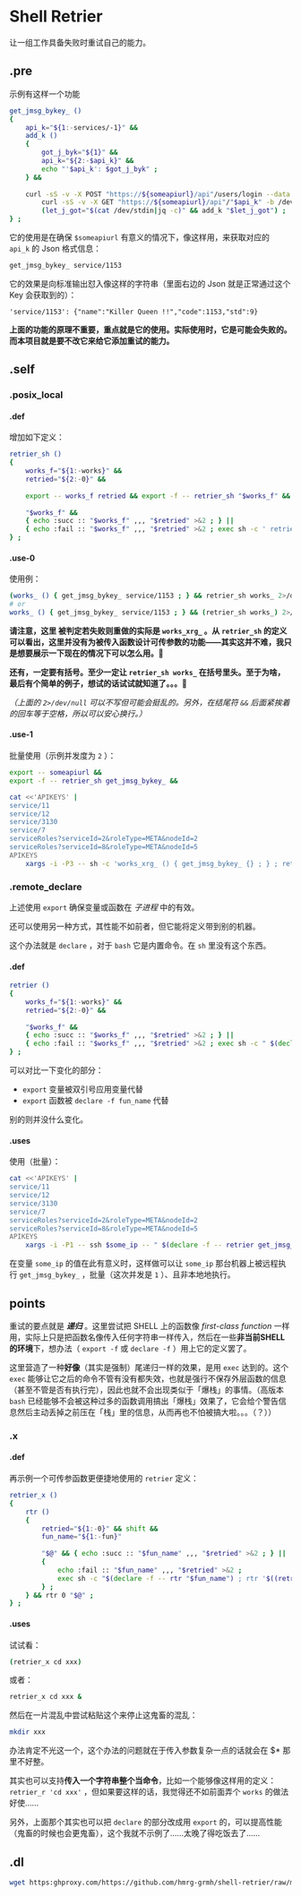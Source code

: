 # Shell Retrier

让一组工作具备失败时重试自己的能力。

## .pre

示例有这样一个功能

~~~ sh
get_jmsg_bykey_ ()
{
    api_k="${1:-services/-1}" &&
    add_k ()
    {
        got_j_byk="${1}" &&
        api_k="${2:-$api_k}" &&
        echo "'$api_k': $got_j_byk" ;
    } &&
    
    curl -sS -v -X POST "https://${someapiurl}/api"/users/login --data '{"userName": "foo", "userPassword": "bar"}' -c /dev/stdout |
        curl -sS -v -X GET "https://${someapiurl}/api"/"$api_k" -b /dev/stdin |
        (let_j_got="$(cat /dev/stdin|jq -c)" && add_k "$let_j_got") ;
} ;
~~~

它的使用是在确保 `$someapiurl` 有意义的情况下，像这样用，来获取对应的 `api_k` 的 Json 格式信息：

~~~ sh
get_jmsg_bykey_ service/1153
~~~

它的效果是向标准输出怼入像这样的字符串（里面右边的 Json 就是正常通过这个 Key 会获取到的）：

~~~~
'service/1153': {"name":"Killer Queen !!","code":1153,"std":9}
~~~~

**上面的功能的原理不重要，重点就是它的使用。实际使用时，它是可能会失败的。而本项目就是要不改它来给它添加重试的能力。**

## .self

### .posix_local

#### .def

增加如下定义：

~~~~ sh
retrier_sh ()
{
    works_f="${1:-works}" &&
    retried="${2:-0}" &&
    
    export -- works_f retried && export -f -- retrier_sh "$works_f" &&
    
    "$works_f" &&
    { echo :succ :: "$works_f" ,,, "$retried" >&2 ; } ||
    { echo :fail :: "$works_f" ,,, "$retried" >&2 ; exec sh -c ' retrier_sh "$works_f" "$((retried+1))" ' ; } ;
} ;
~~~~

#### .use-0

使用例：

~~~ sh
(works_ () { get_jmsg_bykey_ service/1153 ; } && retrier_sh works_ 2>/dev/null)
# or
works_ () { get_jmsg_bykey_ service/1153 ; } && (retrier_sh works_) 2>/dev/null
~~~

**请注意，这里 被判定若失败则重做的实际是 `works_xrg_` 。从 `retrier_sh` 的定义可以看出，这里并没有为被传入函数设计可传参数的功能——其实这并不难，我只是想要展示一下现在的情况下可以怎么用。🦥**

**还有，一定要有括号。至少一定让 `retrier_sh works_` 在括号里头。至于为啥，最后有个简单的例子，想试的话试试就知道了。。。🙊**

*（上面的 `2>/dev/null` 可以不写但可能会挺乱的。另外，在结尾符 `&&` 后面紧挨着的回车等于空格，所以可以安心换行。）*

#### .use-1

批量使用（示例并发度为 `2` ）：

~~~ sh
export -- someapiurl &&
export -f -- retrier_sh get_jmsg_bykey_ &&

cat <<'APIKEYS' |
service/11
service/12
service/3130
service/7
serviceRoles?serviceId=2&roleType=META&nodeId=2
serviceRoles?serviceId=8&roleType=META&nodeId=5
APIKEYS
    xargs -i -P3 -- sh -c 'works_xrg_ () { get_jmsg_bykey_ {} ; } ; retrier_sh works_xrg_ 2>/dev/null '
~~~


### .remote_declare

上述使用 `export` 确保变量或函数在 *子进程* 中的有效。

还可以使用另一种方式，其性能不如前者，但它能将定义带到别的机器。

这个办法就是 `declare` ，对于 `bash` 它是内置命令。在 `sh` 里没有这个东西。

#### .def

~~~~ bash
retrier ()
{
    works_f="${1:-works}" &&
    retried="${2:-0}" &&
    
    "$works_f" &&
    { echo :succ :: "$works_f" ,,, "$retried" >&2 ; } ||
    { echo :fail :: "$works_f" ,,, "$retried" >&2 ; exec sh -c " $(declare -f -- retrier "$works_f") ; 'retrier' '$works_f' '$((retried+1))' " ; } ;
} ;
~~~~

可以对比一下变化的部分：

- `export` 变量被双引号应用变量代替
- `export` 函数被 `declare -f fun_name` 代替

别的则并没什么变化。

#### .uses

使用（批量）：

~~~ sh
cat <<'APIKEYS' |
service/11
service/12
service/3130
service/7
serviceRoles?serviceId=2&roleType=META&nodeId=2
serviceRoles?serviceId=8&roleType=META&nodeId=5
APIKEYS
    xargs -i -P1 -- ssh $some_ip -- " $(declare -f -- retrier get_jmsg_bykey_) ; works_xrg_ () { someapiurl='$someapiurl' && get_jmsg_bykey_ {} ; } ; retrier_sh works_xrg_ 2>/dev/null "
~~~

在变量 `some_ip` 的值在此有意义时，这样做可以让 `some_ip` 那台机器上被远程执行 `get_jmsg_bykey_` ，批量（这次并发是 `1` ）、且非本地地执行。

## points

重试的要点就是 ***递归*** 。这里尝试把 SHELL 上的函数像 *first-class function* 一样用，实际上只是把函数名像传入任何字符串一样传入，然后在一些**非当前SHELL的环境**下，想办法（ `export -f` 或 `declare -f` ）用上它的定义罢了。

这里营造了一种**好像**（其实是强制）尾递归一样的效果，是用 `exec` 达到的。这个 `exec` 能够让它之后的命令不管有没有都失效，也就是强行不保存外层函数的信息（甚至不管是否有执行完），因此也就不会出现类似于「爆栈」的事情。（高版本 `bash` 已经能够不会被这种过多的函数调用搞出「爆栈」效果了，它会给个警告信息然后主动丢掉之前压在「栈」里的信息，从而再也不怕被搞大啦。。。（？））

### .x

#### .def

再示例一个可传参函数更便捷地使用的 `retrier` 定义：

~~~~ bash
retrier_x ()
{
    rtr ()
    {
        retried="${1:-0}" && shift &&
        fun_name="${1:-fun}"
        
        "$@" && { echo :succ :: "$fun_name" ,,, "$retried" >&2 ; } ||
        {
            echo :fail :: "$fun_name" ,,, "$retried" >&2 ;
            exec sh -c "$(declare -f -- rtr "$fun_name") ; rtr '$((retried+1))' $* " ;
        } ;
    } && rtr 0 "$@" ;
} ;
~~~~

#### .uses

试试看：

~~~ bash
(retrier_x cd xxx)
~~~

或者：

~~~ bash
retrier_x cd xxx &
~~~

然后在一片混乱中尝试粘贴这个来停止这鬼畜的混乱：

~~~ sh
mkdir xxx
~~~

办法肯定不光这一个，这个办法的问题就在于传入参数复杂一点的话就会在 $* 那里不好整。

其实也可以支持**传入一个字符串整个当命令**，比如一个能够像这样用的定义： `retrier_r 'cd xxx'` ，但如果要这样的话，我觉得还不如前面弄个 `works` 的做法好使……

另外，上面那个其实也可以把 `declare` 的部分改成用 `export` 的，可以提高性能（鬼畜的时候也会更鬼畜），这个我就不示例了……太晚了得吃饭去了……

## .dl

~~~ sh
wget https:ghproxy.com/https://github.com/hmrg-grmh/shell-retrier/raw/main/rtr_funs.sh
~~~
